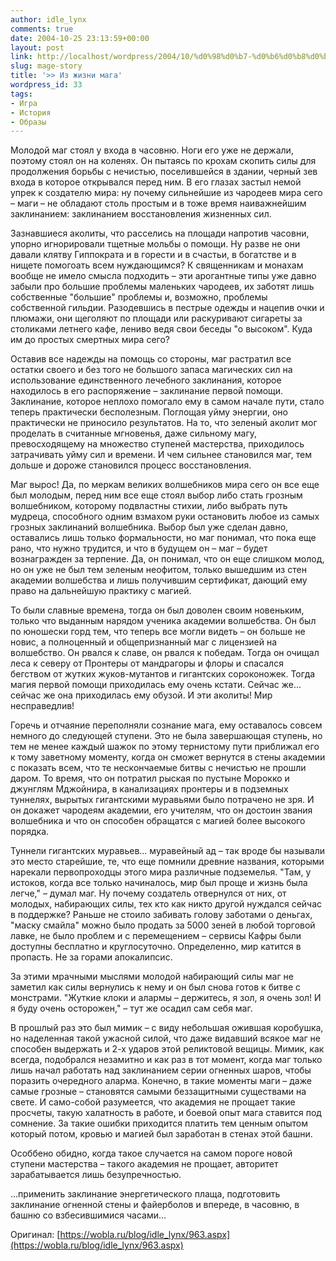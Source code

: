 ```yaml
---
author: idle_lynx
comments: true
date: 2004-10-25 23:13:59+00:00
layout: post
link: http://localhost/wordpress/2004/10/%d0%98%d0%b7-%d0%b6%d0%b8%d0%b7%d0%bd%d0%b8-%d0%bc%d0%b0%d0%b3%d0%b0/
slug: mage-story
title: '>> Из жизни мага'
wordpress_id: 33
tags:
- Игра
- История
- Образы
---
```


Молодой маг стоял у входа в часовню. Ноги его уже не держали, поэтому стоял он на коленях. Он пытаясь по крохам скопить силы для продолжения борьбы с нечистью, поселившейся в здании, черный зев входа в которое открывался перед ним. В его глазах застыл немой упрек к создателю мира: ну почему сильнейшие из чародеев мира сего – маги – не обладают столь простым и в тоже время наиважнейшим заклинанием: заклинанием восстановления жизненных сил.

Зазнавшиеся аколиты, что расселись на площади напротив часовни, упорно игнорировали тщетные мольбы о помощи. Ну разве не они давали клятву Гиппократа и в горести и в счастьи, в богатстве и в нищете помогоать всем нуждающимся? К священникам и монахам вообще не имело смысла подходить – эти арогантные типы уже давно забыли про большие проблемы маленьких чародеев, их заботят лишь собственные "большие" проблемы и, возможно, проблемы собственной гильдии. Разодевшись в пестрые одежды и нацепив очки и плюмажи, они щеголяют по площади или раскуривают сигареты за столиками летнего кафе, лениво ведя свои беседы "о высоком". Куда им до простых смертных мира сего?

Оставив все надежды на помощь со стороны, маг растратил все остатки своего и без того не большого запаса магических сил на использование единственного лечебного заклинания, которое находилось в его распоряжение – заклинание первой помощи. Заклинание, которое неплохо помогало ему в самом начале пути, стало теперь практически бесполезным. Поглощая уйму энергии, оно практически не приносило результатов. На то, что зеленый аколит мог проделать в считанные мгновенья, даже сильному магу, превосходящему на множество ступеней мастерства, приходилось затрачивать уйму сил и времени. И чем сильнее становился маг, тем дольше и дороже становился процесс восстановления.

Маг вырос! Да, по меркам великих волшебников мира сего он все еще был молодым, перед ним все еще стоял выбор либо стать грозным волшебником, которому подвластны стихии, либо выбрать путь мудреца, способного одним взмахом руки остановить любое из самых грозных заклинаний волшебника. Выбор был уже сделан давно, оставались лишь только формальности, но маг понимал, что пока еще рано, что нужно трудится, и что в будущем он – маг – будет вознагражден за терпение. Да, он понимал, что он еще слишком молод, но он уже не был тем зеленым неофитом, только вышедшим из стен академии волшебства и лишь получившим сертификат, дающий ему право на дальнейшую практику с магией.

То были славные времена, тогда он был доволен своим новеньким, только что выданным нарядом ученика академии волшебства. Он был по юношески горд тем, что теперь все могли видеть – он больше не новис, а полноценный и общепризнанный маг с лицензией на волшебство. Он рвался к славе, он рвался к победам. Тогда он очищал леса к северу от Пронтеры от мандрагоры и флоры и спасался бегством от жутких жуков-мутантов и гигантских сороконожек. Тогда магия первой помощи приходилась ему очень кстати. Сейчас же... сейчас же она приходилась ему обузой. И эти аколиты! Мир несправедлив!

Горечь и отчаяние переполняли сознание мага, ему оставалось совсем немного до следующей ступени. Это не была завершающая ступень, но тем не менее каждый шажок по этому тернистому пути приближал его к тому заветному моменту, когда он сможет вернутся в стены академии с показать всем, что те нескончаемые битвы с нечистью не прошли даром. То время, что он потратил рыская по пустыне Морокко и джунглям Мджойнира, в канализациях пронтеры и в подземных туннелях, вырытых гигантскими муравьями было потрачено не зря. И он докажет чародеям академии, его учителям, что он достоин звания волшебника и что он способен обращатся с магией более высокого порядка.

Туннели гигантских муравьев... муравейный ад – так вроде бы называли это место старейшие, те, что еще помнили древние названия, которыми нарекали первопроходцы этого мира различные подземелья. "Там, у истоков, когда все только начиналось, мир был проще и жизнь была легче," – думал маг. Ну почему создатель отвернулся от них, от молодых, набирающих силы, тех кто как никто другой нуждался сейчас в поддержке? Раньше не стоило забивать голову заботами о деньгах, "маску смайла" можно было продать за 5000 зеней в любой торговой лавке, не было проблем и с перемещением – сервисы Кафры были доступны бесплатно и круглосуточно. Определенно, мир катится в пропасть. Не за горами апокалипсис.

За этими мрачными мыслями молодой набирающий силы маг не заметил как силы вернулись к нему и он был снова готов к битве с монстрами. "Жуткие клоки и алармы – держитесь, я зол, я очень зол! И я буду очень осторожен," – тут же осадил сам себя маг.

В прошлый раз это был мимик – с виду небольшая ожившая коробушка, но наделенная такой ужасной силой, что даже видавший всякое маг не способен выдержать и 2-х ударов этой реликтовой вещицы. Мимик, как всегда, подобрался незамитно и как раз в тот момент, когда маг только лишь начал работать над заклинанием серии огненных шаров, чтобы поразить очередного аларма. Конечно, в такие моменты маги – даже самые грозные – становятся самыми беззащитными существами на свете. И само-собой разумеется, что академия не прощает такие просчеты, такую халатность в работе, и боевой опыт мага ставится под сомнение. За такие ошибки приходится платить тем ценным опытом который потом, кровью и магией был заработан в стенах этой башни.

Особбено обидно, когда такое случается на самом пороге новой ступени мастерства – такого академия не прощает, авторитет зарабатывается лишь безупречностью.

...применить заклинание энергетического плаща, подготовить заклинание огненной стены и файерболов и впереде, в часовню, в башню со взбесившимися часами...

Оригинал: [https://wobla.ru/blog/idle_lynx/963.aspx](https://wobla.ru/blog/idle_lynx/963.aspx)
